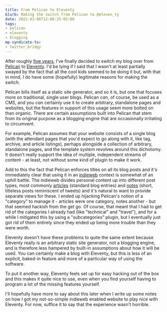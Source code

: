 ```yaml
---
title: From Pelican to Eleventy
blurb: Making the switch from Pelican to @eleven_ty
date: 2022-03-06T12:08:25-05:00
tags:
- pelican
- eleventy
- blogging
mp-syndicate-to:
- twitter_bridgy
---
```


After roughly [five years][1], I've finally decided to switch my blog over
from [Pelican][2] to [Eleventy][3].  I'd be lying if I said that I wasn't at
least partially swayed by the fact that all the cool kids seemed to be doing
it but, with that in mind, I do have some (hopefully) legitimate reasons for
making the switch.

Pelican bills itself as a static site generator, and so it is, but one that
focuses more on traditional, single user blogs.  Pelican *can*, of course,
be used as a CMS, and you *can* certainly use it to create arbitrary,
standalone pages and websites, but the features in support of this usage
seem more bolted on than organic.  There are certain assumptions built into
Pelican that stem from its original purpose as a blogging engine that are
occasionally irritating to circumvent.

For example, Pelican assumes that your website consists of a single blog
(with the attendant pages that you'd expect to go along with it, like tag,
archive, and article listings), perhaps alongside a collection of arbitrary,
standalone pages, and the template system revolves around this dichotomy.
It doesn't really support the idea of multiple, independent streams of
content - at least, not without some kind of plugin to make it work.

Add to this the fact that Pelican enforces titles on all its blog posts and
it's immediately clear that using it in an [indieweb][4] context is somewhat
of an uphill battle.  The indieweb divides personal content up into
different post types, most commonly [articles][5] (standard blog entries)
and [notes][6] (short, titleless posts reminiscent of tweets) and it's
natural to want to provide separate views for these.  I ended up hijacking
Pelican's notion of a "category" to manage it - articles were one category,
notes another - but that seemed hackish from the get go.  Of course, that
meant that I had to get rid of the categories I already had (like
"technical" and "travel"), and for a while I mitigated this by using a
"subcategories" plugin, but I eventually just got rid of them entirely since
they ended up being more trouble than they were worth.

Eleventy doesn't have these problems to quite the same extent because
Eleventy really is an arbitrary static site generator, not a blogging
engine, and is therefore less hampered by built-in assumptions about how it
will be used.  You can certainly make a blog with Eleventy, but this is less
of an explicit, baked-in feature and more of a particular way of using the
software.

To put it another way, Eleventy feels set up for easy hacking out of the box
and this makes it quite nice to use, even when you find yourself having to
program a lot of the missing features yourself.

I'll hopefully have more to say about this later when I write up some notes
on how I got my not-so-simple indieweb enabled website to play nice with
Eleventy.  For now, suffice it to say that the experience wasn't horrible.

[1]: /2016/12/12/pelican-move
[2]: https://blog.getpelican.com/
[3]: https://www.11ty.dev/
[4]: https://indieweb.org/
[5]: https://indieweb.org/article
[6]: https://indieweb.org/note
